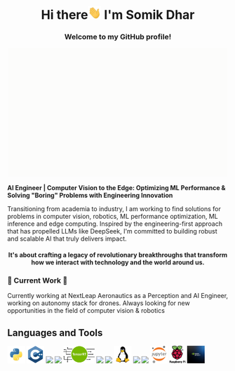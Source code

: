 <h1 align= "center"> Hi there<img src="https://github.com/somikdhar729/somikdhar729/blob/main/wave.gif" width="30px" height="30px"/> I'm Somik Dhar</h1>

<h3 align="center">Welcome to my GitHub profile!</h3>

<p align="center">
<img src="https://github.com/somikdhar729/somikdhar729/blob/main/tumblr_mz264jjFan1qav3uso2_r2_500.gif" style="width: auto; max-width: 100%; height: auto;">
</p>

<b> AI Engineer | Computer Vision to the Edge: Optimizing ML Performance & Solving "Boring" Problems with Engineering Innovation </b>
<p>Transitioning from academia to industry, I am working to find solutions for problems in computer vision, robotics, ML performance optimization, ML inference and edge computing. Inspired by the engineering-first approach that has propelled LLMs like DeepSeek, I'm committed to building robust and scalable AI that truly delivers impact.</p>


<h4 align="center" class="customFontColor">It's about crafting a legacy of revolutionary breakthroughs that transform how we interact with technology and the world around us. </h4>

<!-- <p> I'm a <b>Computer Vision/Robotics Software Engineer</b> 🤖 on a relentless pursuit to chart new territories in autonomous navigation and computer vision. I am focused on innovating and streamlining autonomous navigation systems. I'm committed to advancing the field of robotics and computer vision with practical, impactful research.  With a steadfast commitment to making prototypes a reality, I harness my technical acumen to engineer products and <b>pioneering solutions</b> that redefine our technological landscape.🌐🛠️</p> --> 

### 🚀 Current Work 🚀
Currently working at NextLeap Aeronautics as a Perception and AI Engineer, working on autonomy stack for drones. Always looking for new opportunities in the field of computer vision & robotics
<!-- I'm a master's student at New York University, graduating in spring 2024. I am working as a researcher at AI4CE lab on my project to build a sequence-based Visual Place Recognition(VPR) pipeline. -->

<h2> Languages and Tools </h2>
<code><img height="40" src="https://raw.githubusercontent.com/github/explore/80688e429a7d4ef2fca1e82350fe8e3517d3494d/topics/python/python.png"></code>
<code><img height="40" src="https://raw.githubusercontent.com/github/explore/80688e429a7d4ef2fca1e82350fe8e3517d3494d/topics/cpp/cpp.png"></code>
<code><img height="40" src="https://cdn.jsdelivr.net/gh/devicons/devicon/icons/pytorch/pytorch-original.svg"></code>
<code><img height="40" src="https://upload.wikimedia.org/wikipedia/commons/3/32/OpenCV_Logo_with_text_svg_version.svg"></code>
<code><img height="40" src="https://github.com/somikdhar729/somikdhar729/blob/main/tensorrt_logo.webp"></code>
<code><img height="40" src="https://github.com/somikdhar729/somikdhar729/assets/45973106/8495c5c4-e453-4eb7-91d1-c9529b8711dd"></code>
<code><img height="40" src="https://upload.wikimedia.org/wikipedia/commons/b/bb/Ros_logo.svg"></code>
<code><img height="40" src="https://raw.githubusercontent.com/github/explore/80688e429a7d4ef2fca1e82350fe8e3517d3494d/topics/linux/linux.png"></code>
<code><img height="40" src="https://git-scm.com/images/logos/downloads/Git-Icon-1788C.png"></code>
<code><img height="40" src="https://www.okan.edu.tr/uploads/c_1920x760/slider/matlab-simulink/mlsl-12062018.jpg"></code>
<code><img height="40" src="https://raw.githubusercontent.com/github/explore/80688e429a7d4ef2fca1e82350fe8e3517d3494d/topics/jupyter-notebook/jupyter-notebook.png"></code>
<code><img height="40" src="https://github.com/somikdhar729/somikdhar729/blob/main/rpi_logo.webp"></code>
<code><img height="40" src="https://github.com/somikdhar729/somikdhar729/blob/main/nvidia_jetson_logo.jpeg"></code>
